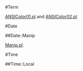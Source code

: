 #Term

[ANSIColor01.pl](https://raw.github.com/ReneNyffenegger/development_misc/master/perl/cpan/Term/ANSIColor.01.pl) and
[ANSIColor02.pl](https://raw.github.com/ReneNyffenegger/development_misc/master/perl/cpan/Term/ANSIColor.02.pl). 

#Date

##Date::Manip

[Manip.pl](https://raw.github.com/ReneNyffenegger/development_misc/master/perl/cpan/Date/Manip.pl). 

#Time

##Time::Local
